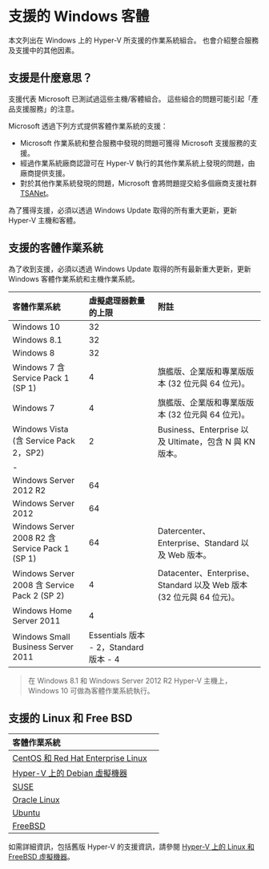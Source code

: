 # 支援的 Windows 客體

本文列出在 Windows 上的 Hyper-V 所支援的作業系統組合。 也會介紹整合服務及支援中的其他因素。

## 支援是什麼意思？

支援代表 Microsoft 已測試過這些主機/客體組合。 這些組合的問題可能引起「產品支援服務」的注意。

Microsoft 透過下列方式提供客體作業系統的支援：
* Microsoft 作業系統和整合服務中發現的問題可獲得 Microsoft 支援服務的支援。
* 經過作業系統廠商認證可在 Hyper-V 執行的其他作業系統上發現的問題，由廠商提供支援。
* 對於其他作業系統發現的問題，Microsoft 會將問題提交給多個廠商支援社群 [TSANet](http://www.tsanet.org/)。

為了獲得支援，必須以透過 Windows Update 取得的所有重大更新，更新 Hyper-V 主機和客體。

## 支援的客體作業系統

為了收到支援，必須以透過 Windows Update 取得的所有最新重大更新，更新 Windows 客體作業系統和主機作業系統。

| 客體作業系統| 虛擬處理器數量的上限| 附註|
|:-----|:-----|:-----|
| Windows 10| 32| |
| Windows 8.1| 32| |
| Windows 8| 32| |
| Windows 7 含 Service Pack 1 (SP 1)| 4| 旗艦版、企業版和專業版版本 (32 位元與 64 位元)。|
| Windows 7| 4| 旗艦版、企業版和專業版版本 (32 位元與 64 位元)。|
| Windows Vista (含 Service Pack 2，SP2)| 2| Business、Enterprise 以及 Ultimate，包含 N 與 KN 版本。|
| -| | |
| Windows Server 2012 R2| 64| |
| Windows Server 2012| 64| |
| Windows Server 2008 R2 含 Service Pack 1 (SP 1)| 64| Datercenter、Enterprise、Standard 以及 Web 版本。|
| Windows Server 2008 含 Service Pack 2 (SP 2)| 4| Datacenter、Enterprise、Standard 以及 Web 版本 (32 位元與 64 位元)。|
| Windows Home Server 2011| 4| |
| Windows Small Business Server 2011| Essentials 版本 - 2，Standard 版本 - 4| |

> 在 Windows 8.1 和 Windows Server 2012 R2 Hyper-V 主機上，Windows 10 可做為客體作業系統執行。

## 支援的 Linux 和 Free BSD

| 客體作業系統| |
|:-----|:------|
| [CentOS 和 Red Hat Enterprise Linux ](https://technet.microsoft.com/library/dn531026.aspx)| |
| [Hyper-V 上的 Debian 虛擬機器](https://technet.microsoft.com/library/dn614985.aspx)| |
| [SUSE](https://technet.microsoft.com/en-us/library/dn531027.aspx)| |
| [Oracle Linux](https://technet.microsoft.com/en-us/library/dn609828.aspx)| |
| [Ubuntu](https://technet.microsoft.com/en-us/library/dn531029.aspx)| |
| [FreeBSD](https://technet.microsoft.com/library/dn848318.aspx)| |

如需詳細資訊，包括舊版 Hyper-V 的支援資訊，請參閱 [Hyper-V 上的 Linux 和 FreeBSD 虛擬機器](https://technet.microsoft.com/library/dn531030.aspx)。




